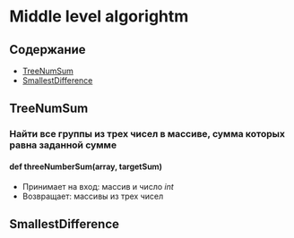 # Middle level algorightm
## Содержание
- [TreeNumSum](#TreeNumSum.py)
- [SmallestDifference](#SmallestDifference.py)

## TreeNumSum 
### Найти все группы из трех чисел в массиве, сумма которых равна заданной сумме 
#### def threeNumberSum(array, targetSum)
- Принимает на вход: массив и число _int_
- Возвращает: массивы из трех чисел

## SmallestDifference
